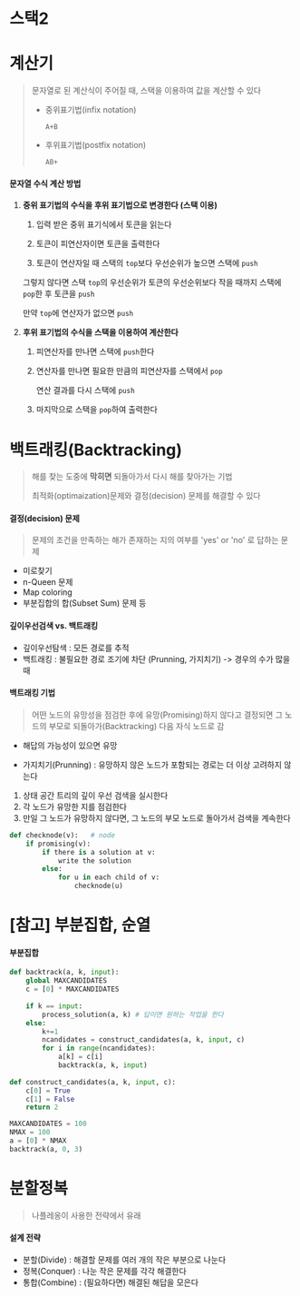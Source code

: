 # 스택2

# 계산기

> 문자열로 된 계산식이 주어질 때, 스택을 이용하여 값을 계산할 수 있다
>
> * 중위표기법(infix notation) 
>
>   `A+B`
>
> * 후위표기법(postfix notation)
>
>   `AB+`

#### 문자열 수식 계산 방법

1. **중위 표기법의 수식을 후위 표기법으로 변경한다 (스택 이용)**

   1. 입력 받은 중위 표기식에서 토큰을 읽는다

   2. 토큰이 피연산자이면 토큰을 출력한다

   3.  토큰이 연산자일 때 스택의 `top`보다 우선순위가 높으면 스택에 `push`

      그렇지 않다면 스택 `top`의 우선순위가 토큰의 우선순위보다 작을 때까지 스택에 `pop`한 후 토큰을 `push`

      만약 `top`에 연산자가 없으면 `push`

2. **후위 표기법의 수식을 스택을 이용하여 계산한다**

   1. 피연산자를 만나면 스택에 `push`한다

   2. 연산자를 만나면 필요한 만큼의 피연산자를 스택에서 `pop`

      연산 결과를 다시 스택에 `push`

   3. 마지막으로 스택을 `pop`하여 출력한다

# 백트래킹(Backtracking)

> 해를 찾는 도중에 **막히면** 되돌아가서 다시 해를 찾아가는 기법
>
> 최적화(optimaization)문제와 결정(decision) 문제를 해결할 수 있다



#### 결정(decision) 문제 

> 문제의 조건을 만족하는 해가 존재하는 지의 여부를 'yes' or 'no' 로 답하는 문제

* 미로찾기
* n-Queen 문제
* Map coloring
* 부분집합의 합(Subset Sum) 문제 등

#### 깊이우선검색 vs. 백트래킹

* 깊이우선탐색 : 모든 경로를 추적
* 백트래킹 : 불필요한 경로 조기에 차단 (Prunning, 가지치기) -> 경우의 수가 많을 때

#### 백트래킹 기법

> 어떤 노드의 유망성을 점검한 후에 유망(Promising)하지 않다고 결정되면 그 노드의 부모로 되돌아가(Backtracking) 다음 자식 노드로 감

* 해답의 가능성이 있으면 유망

* 가지치기(Prunning) : 유망하지 않은 노드가 포함되는 경로는 더 이상 고려하지 않는다

1. 상태 공간 트리의 깊이 우선 검색을 실시한다
2. 각 노드가 유망한 지를 점검한다
3. 만일 그 노드가 유망하지 않다면, 그 노드의 부모 노드로 돌아가서 검색을 계속한다

```python
def checknode(v):	# node
    if promising(v):
        if there is a solution at v:
            write the solution
        else:
            for u in each child of v:
                checknode(u)
```

# [참고] 부분집합, 순열

#### 부분집합

``` python
def backtrack(a, k, input):
    global MAXCANDIDATES
    c = [0] * MAXCANDIDATES
    
    if k == input:
        process_solution(a, k) # 답이면 원하는 작업을 한다
    else:
        k+=1
        ncandidates = construct_candidates(a, k, input, c)
        for i in range(ncandidates):
            a[k] = c[i]
            backtrack(a, k, input)
            
def construct_candidates(a, k, input, c):
    c[0] = True
    c[1] = False
    return 2

MAXCANDIDATES = 100
NMAX = 100
a = [0] * NMAX
backtrack(a, 0, 3)
```



# 분할정복

> 나플레옹이 사용한 전략에서 유래

#### 설계 전략

* 분할(Divide) : 해결할 문제를 여러 개의 작은 부분으로 나눈다
* 정복(Conquer) : 나눈 작은 문제를 각각 해결한다
* 통합(Combine) : (필요하다면) 해결된 해답을 모은다